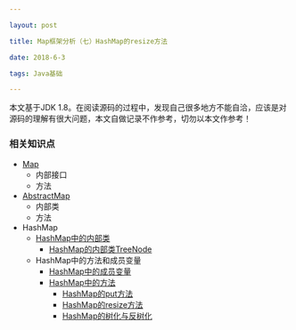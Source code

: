 ```yaml
---

layout: post

title: Map框架分析（七）HashMap的resize方法

date: 2018-6-3

tags: Java基础

---
```


本文基于JDK 1.8。在阅读源码的过程中，发现自己很多地方不能自洽，应该是对源码的理解有很大问题，本文自做记录不作参考，切勿以本文作参考！

### 相关知识点
- [Map](http://www.heshengbang.tech/2018/06/Map框架分析-二-Map接口分析/)
	- 内部接口
	- 方法
- [AbstractMap](http://www.heshengbang.tech/2018/06/Map框架分析-三-AbstractMap抽象类分析/)
	- 内部类
	- 方法
- HashMap
	- [HashMap中的内部类](http://www.heshengbang.tech/2018/06/Map框架分析-四-HashMap的内部类/)
		- [HashMap的内部类TreeNode](http://www.heshengbang.tech/2018/06/Map框架分析（九）HashMap的内部类TreeNode/)
	- HashMap中的方法和成员变量
		- [HashMap中的成员变量](http://www.heshengbang.tech/2018/06/Map框架分析-十-HashMap中的成员变量/)
		- [HashMap中的方法](http://www.heshengbang.tech/2018/06/Map框架分析-五-HashMap的方法/)
            - [HashMap的put方法](http://www.heshengbang.tech/2018/06/Map框架分析-六-HashMap的put方法/)
            - [HashMap的resize方法](http://www.heshengbang.tech/2018/06/Map框架分析-七-HashMap的resize方法/)
            - [HashMap的树化与反树化](http://www.heshengbang.tech/2018/06/Map框架分析-八-HashMap的树化与反树化/)